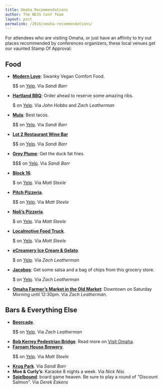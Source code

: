 ```yaml
---
title: Omaha Recommendations
author: The NEJS Conf Team
layout: post
permalink: /2016/omaha-recommendations/
---
```


For attendees who are visiting Omaha, or just have an affinity to try out places recommended by conferences organizers, these local venues get our vaunted Stamp Of Approval:

<h2>Food</h2>

<ul class="recommendations">
	<li><strong><a href="http://www.modernloveomaha.com/">Modern Love</a></strong>: Swanky Vegan Comfort Food.
		<p class="list-p">$$ on <a href="http://www.yelp.com/biz/modern-love-omaha">Yelp</a>. Via <em>Sandi Barr</em></p>
	</li>
	<li><strong><a href="http://www.hartlandbar-b-que.com/">Hartland BBQ</a></strong>: Order ahead to reserve some amazing ribs.
		<p class="list-p">$ on <a href="http://www.yelp.com/biz/hartland-bar-b-que-omaha">Yelp</a>. Via <em>John Hobbs</em> and <em>Zach Leatherman</em></p>
	</li>
	<li><strong><a href="http://mulaomaha.com/">Mula</a></strong>: Best tacos.
		<p class="list-p">$$ on <a href="http://www.yelp.com/biz/mula-mexican-kitchen-and-tequileria-omaha">Yelp</a>. Via <em>Sandi Barr</em></p>
	</li>
	<li><strong><a href="http://lot2benson.com/">Lot 2 Restaurant Wine Bar</a></strong>
		<p class="list-p">$$ on <a href="http://www.yelp.com/biz/lot-2-restaurant-wine-bar-omaha">Yelp</a>. Via <em>Sandi Barr</em></p>
	</li>
	<li><strong><a href="http://thegreyplume.com/">Grey Plume</a></strong>: Get the duck fat fries.
		<p class="list-p">$$$ on <a href="http://www.yelp.com/biz/the-grey-plume-omaha">Yelp</a>. Via <em>Sandi Barr</em></p>
	</li>
	<li><strong><a href="http://block16omaha.com/">Block 16</a></strong>.
		<p class="list-p">$ on <a href="http://www.yelp.com/biz/block-16-omaha-2">Yelp</a>. Via <em>Matt Steele</em></p>
	</li>
	<li><strong><a href="http://pitchpizzeria.com/">Pitch Pizzeria</a></strong>.
		<p class="list-p">$$ on <a href="http://www.yelp.com/biz/pitch-coal-fire-pizzeria-omaha">Yelp</a>. Via <em>Matt Steele</em></p>
	</li>
	<li><strong><a href="http://www.nolispizzeria.com/">Noli’s Pizzeria</a></strong>.
		<p class="list-p">$ on <a href="http://www.yelp.com/biz/nolis-pizzeria-omaha-2">Yelp</a>. Via <em>Matt Steele</em></p>
	</li>
	<li><strong><a href="http://localmotivefoodtruck.com/">Localmotive Food Truck</a></strong>.
		<p class="list-p">$ on <a href="http://www.yelp.com/biz/localmotive-food-truck-omaha">Yelp</a>. Via <em>Matt Steele</em></p>
	</li>
	<li><strong><a href="http://www.ecreamery.com/">eCreamery Ice Cream &amp; Gelato</a></strong>.
		<p class="list-p">$ on <a href="http://www.yelp.com/biz/ecreamery-ice-cream-and-gelato-omaha">Yelp</a>. Via <em>Zach Leatherman</em></p>
	</li>
	<li><strong><a href="http://www.jacobos.com/">Jacobos</a></strong>: Get some salsa and a bag of chips from this grocery store.
		<p class="list-p">$ on <a href="http://www.yelp.com/biz/jacobos-grocery-omaha">Yelp</a>. Via <em>Zach Leatherman</em></p>
	</li>
	<li><strong><a href="http://omahafarmersmarket.com/old-market/">Omaha Farmer’s Market in the Old Market</a></strong>: Downtown on Saturday Morning until 12:30pm. Via <em>Zach Leatherman</em>.</li>
</ul>

<h2>Bars &amp; Everything Else</h2>

<ul class="recommendations">
	<li><strong><a href="http://www.thebeercade.com/">Beercade</a></strong>.
		<p class="list-p">$$ on <a href="http://www.yelp.com/biz/beercade-omaha">Yelp</a>. Via <em>Zach Leatherman</em></p>
	</li>
	<li><strong><a href="https://twitter.com/BobTBridge">Bob Kerrey Pedestrian Bridge</a></strong>. Read more on <a href="http://www.visitomaha.com/bob/">Visit Omaha</a>.</li>
	<li><strong><a href="http://www.farnamhousebrewing.com/site/">Farnam House Brewery</a></strong>.
		<p class="list-p">$$ on <a href="http://www.yelp.com/biz/farnam-house-brewing-company-omaha">Yelp</a>. Via <em>Matt Steele</em></p>
	</li>
	<li><strong><a href="http://www.krugpark.com/">Krug Park</a></strong>. Via <em>Sandi Barr</em></li>
	<li><strong>Moe &amp; Curly’s</strong>: Karaoke 8 nights a week. Via <em>Nick Nisi</em>.</li>
	<li><strong><a href="http://spielbound.com/">Spielbound</a></strong>: board game heaven. Be sure to play a round of "Discount Salmon". Via <em>Derek Eskens</em></li>
</ul>
